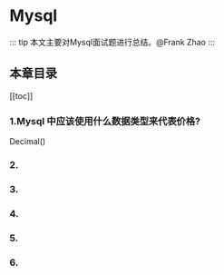# Mysql
::: tip
本文主要对Mysql面试题进行总结。@Frank Zhao
:::
## 本章目录
[[toc]]
### 1.Mysql 中应该使用什么数据类型来代表价格?
Decimal()
### 2.
### 3.
### 4.
### 5.
### 6.